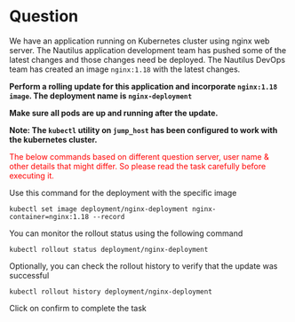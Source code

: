 # Question
We have an application running on Kubernetes cluster using nginx web server. The Nautilus application development team has pushed some of the latest changes and those changes need be deployed. The Nautilus DevOps team has created an image `nginx:1.18` with the latest changes.

**Perform a rolling update for this application and incorporate `nginx:1.18 image`. The deployment name is `nginx-deployment`**

**Make sure all pods are up and running after the update.**

**Note: The `kubectl` utility on `jump_host` has been configured to work with the kubernetes cluster.**

<span style="color: red;">The below commands based on different question server, user name & other details that might differ. So please read the task carefully before executing it. </span>

Use this command for the deployment with the specific image

```
kubectl set image deployment/nginx-deployment nginx-container=nginx:1.18 --record
```
You can monitor the rollout status using the following command

```
kubectl rollout status deployment/nginx-deployment
```

Optionally, you can check the rollout history to verify that the update was successful

```
kubectl rollout history deployment/nginx-deployment
```
Click on confirm to complete the task
